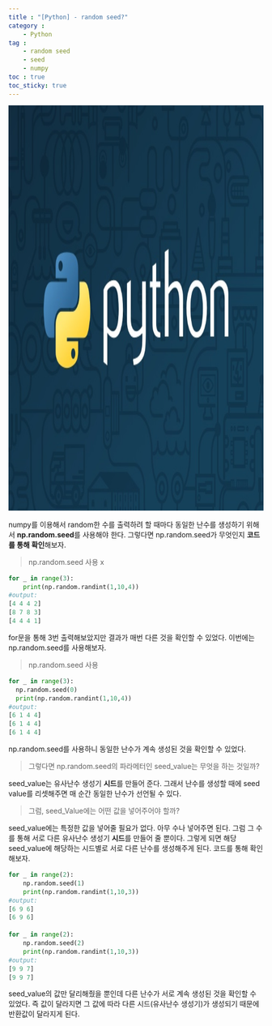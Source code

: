 ```yaml
---
title : "[Python] - random seed?"
category :
    - Python
tag : 
    - random seed
    - seed
    - numpy
toc : true 
toc_sticky: true
---
```


<img src='/assets/python.jpg' width = 1000 height = 800 >

numpy를 이용해서 random한 수를 출력하려 할 때마다 동일한 난수를 생성하기 위해서 **np.random.seed**를 사용해야 한다. 그렇다면 np.random.seed가 무엇인지 **코드를 통해 확인**해보자.

>np.random.seed 사용 x 

```py
for _ in range(3):
    print(np.random.randint(1,10,4))
#output:
[4 4 4 2]
[8 7 8 3]
[4 4 4 1]
```
for문을 통해 3번 출력해보았지만 결과가 매번 다른 것을 확인할 수 있었다. 이번에는 np.random.seed를 사용해보자.

>np.random.seed 사용

```py
for _ in range(3):
  np.random.seed(0)
  print(np.random.randint(1,10,4))
#output:
[6 1 4 4]
[6 1 4 4]
[6 1 4 4]
```

np.random.seed를 사용하니 동일한 난수가 계속 생성된 것을 확인할 수 있었다. 

>그렇다면 np.random.seed의 파라메터인 seed_value는 무엇을 하는 것일까?

seed_value는 유사난수 생성기 **시드**를 만들어 준다. 그래서 난수를 생성할 때에 seed value를 리셋해주면 매 순간 동일한 난수가 선언될 수 있다.

>그럼, seed_Value에는 어떤 값을 넣어주어야 할까? 

seed_value에는 특정한 값을 넣어줄 필요가 없다. 아무 수나 넣어주면 된다. 그럼 그 수를 통해 서로 다른 유사난수 생성기 **시드**를 만들어 줄 뿐이다. 그렇게 되면 해당 seed_value에 해당하는 시드별로 서로 다른 난수를 생성해주게 된다. 코드를 통해 확인해보자. 

```py
for _ in range(2):
    np.random.seed(1)
    print(np.random.randint(1,10,3))
#output:
[6 9 6]
[6 9 6]

for _ in range(2):
    np.random.seed(2)
    print(np.random.randint(1,10,3))
#output:
[9 9 7]
[9 9 7]
```
seed_value의 값만 달리해줬을 뿐인데 다른 난수가 서로 계속 생성된 것을 확인할 수 있었다. 즉 값이 달라지면 그 값에 따라 다른 시드(유사난수 생성기)가 생성되기 때문에 반환값이 달라지게 된다. 
